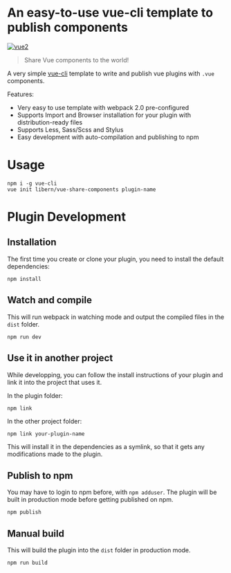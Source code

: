 # An easy-to-use vue-cli template to publish components

[![vue2](https://img.shields.io/badge/vue-2.x-brightgreen.svg)](https://vuejs.org/)

> Share Vue components to the world!

A very simple [vue-cli](https://github.com/vuejs/vue-cli) template to write and publish vue plugins with `.vue` components.

Features:
 - Very easy to use template with webpack 2.0 pre-configured
 - Supports Import and Browser installation for your plugin with distribution-ready files
 - Supports Less, Sass/Scss and Stylus
 - Easy development with auto-compilation and publishing to npm

# Usage

```
npm i -g vue-cli
vue init libern/vue-share-components plugin-name
```

# Plugin Development

## Installation

The first time you create or clone your plugin, you need to install the default dependencies:

```
npm install
```

## Watch and compile

This will run webpack in watching mode and output the compiled files in the `dist` folder.

```
npm run dev
```

## Use it in another project

While developping, you can follow the install instructions of your plugin and link it into the project that uses it.

In the plugin folder:

```
npm link
```

In the other project folder:

```
npm link your-plugin-name
```

This will install it in the dependencies as a symlink, so that it gets any modifications made to the plugin.

## Publish to npm

You may have to login to npm before, with `npm adduser`. The plugin will be built in production mode before getting published on npm.

```
npm publish
```

## Manual build

This will build the plugin into the `dist` folder in production mode.

```
npm run build
```
